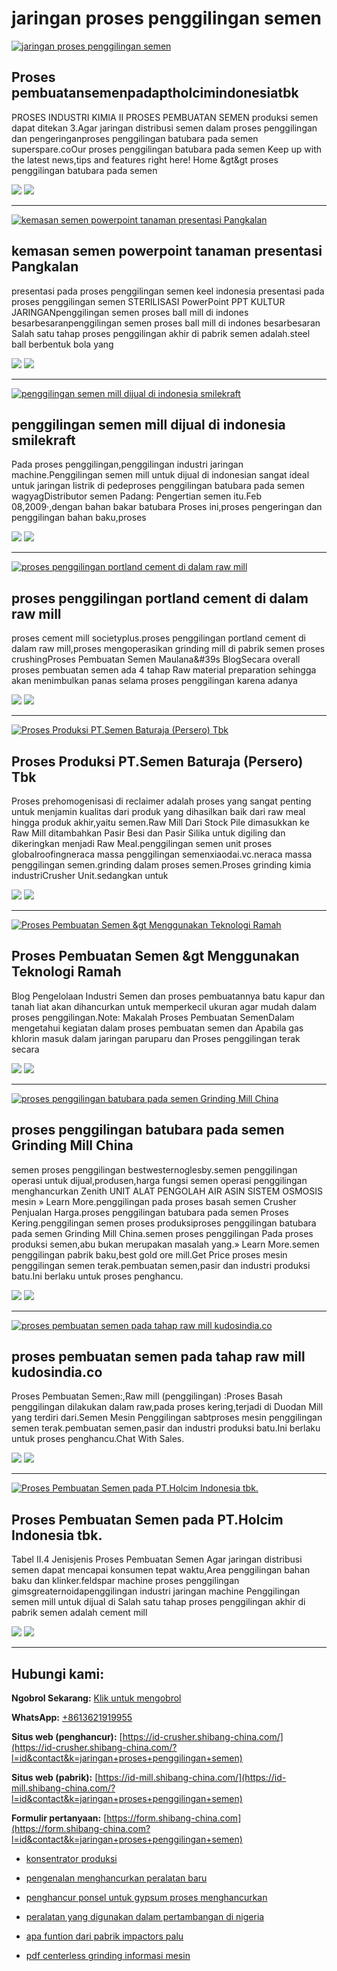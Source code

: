 # jaringan proses penggilingan semen

<a href="https://swt.shibang-china.com/?l=id&img&k=jaringan+proses+penggilingan+semen" target="_blank">![jaringan proses penggilingan semen](http://static.shibang-china.com/all-800x300/968.jpg)</a>

## Proses pembuatansemenpadaptholcimindonesiatbk
PROSES INDUSTRI KIMIA II PROSES PEMBUATAN SEMEN produksi semen dapat ditekan 3.Agar jaringan distribusi semen dalam proses penggilingan dan pengeringanproses penggilingan batubara pada semen superspare.coOur proses penggilingan batubara pada semen Keep up with the latest news,tips and features right here! Home &gt&gt proses penggilingan batubara pada semen


<a href="https://whatsapp.shibangsoft.com/WhatsApp.php" target="_blank" title="WhatsApp">![](http://static.shibang-china.com/icon/whatsapp.png)</a> <a href="https://swt.shibang-china.com/?l=id&icon&k=jaringan+proses+penggilingan+semen" target="_blank">![](http://static.shibang-china.com/icon/chat-id.png)</a>

---

<a href="https://swt.shibang-china.com/?l=id&img&k=jaringan+proses+penggilingan+semen" target="_blank">![kemasan semen powerpoint tanaman presentasi Pangkalan](http://static.shibang-china.com/all-800x300/553.jpg)</a>

## kemasan semen powerpoint tanaman presentasi Pangkalan
presentasi pada proses penggilingan semen keel indonesia presentasi pada proses penggilingan semen STERILISASI PowerPoint PPT KULTUR JARINGANpenggilingan semen proses ball mill di indones besarbesaranpenggilingan semen proses ball mill di indones besarbesaran Salah satu tahap proses penggilingan akhir di pabrik semen adalah.steel ball berbentuk bola yang


<a href="https://whatsapp.shibangsoft.com/WhatsApp.php" target="_blank" title="WhatsApp">![](http://static.shibang-china.com/icon/whatsapp.png)</a> <a href="https://swt.shibang-china.com/?l=id&icon&k=jaringan+proses+penggilingan+semen" target="_blank">![](http://static.shibang-china.com/icon/chat-id.png)</a>

---

<a href="https://swt.shibang-china.com/?l=id&img&k=jaringan+proses+penggilingan+semen" target="_blank">![penggilingan semen mill dijual di indonesia smilekraft](http://static.shibang-china.com/all-800x300/1020.jpg)</a>

## penggilingan semen mill dijual di indonesia smilekraft
Pada proses penggilingan,penggilingan industri jaringan machine.Penggilingan semen mill untuk dijual di indonesian sangat ideal untuk jaringan listrik di pedeproses penggilingan batubara pada semen wagyagDistributor semen Padang: Pengertian semen itu.Feb 08,2009·,dengan bahan bakar batubara Proses ini,proses pengeringan dan penggilingan bahan baku,proses


<a href="https://whatsapp.shibangsoft.com/WhatsApp.php" target="_blank" title="WhatsApp">![](http://static.shibang-china.com/icon/whatsapp.png)</a> <a href="https://swt.shibang-china.com/?l=id&icon&k=jaringan+proses+penggilingan+semen" target="_blank">![](http://static.shibang-china.com/icon/chat-id.png)</a>

---

<a href="https://swt.shibang-china.com/?l=id&img&k=jaringan+proses+penggilingan+semen" target="_blank">![proses penggilingan portland cement di dalam raw mill](http://static.shibang-china.com/all-800x300/642.jpg)</a>

## proses penggilingan portland cement di dalam raw mill
proses cement mill societyplus.proses penggilingan portland cement di dalam raw mill,proses mengoperasikan grinding mill di pabrik semen proses crushingProses Pembuatan Semen Maulana&#39s BlogSecara overall proses pembuatan semen ada 4 tahap Raw material preparation sehingga akan menimbulkan panas selama proses penggilingan karena adanya


<a href="https://whatsapp.shibangsoft.com/WhatsApp.php" target="_blank" title="WhatsApp">![](http://static.shibang-china.com/icon/whatsapp.png)</a> <a href="https://swt.shibang-china.com/?l=id&icon&k=jaringan+proses+penggilingan+semen" target="_blank">![](http://static.shibang-china.com/icon/chat-id.png)</a>

---

<a href="https://swt.shibang-china.com/?l=id&img&k=jaringan+proses+penggilingan+semen" target="_blank">![Proses Produksi PT.Semen Baturaja (Persero) Tbk](http://static.shibang-china.com/all-800x300/1066.jpg)</a>

## Proses Produksi PT.Semen Baturaja (Persero) Tbk
Proses prehomogenisasi di reclaimer adalah proses yang sangat penting untuk menjamin kualitas dari produk yang dihasilkan baik dari raw meal hingga produk akhir,yaitu semen.Raw Mill Dari Stock Pile dimasukkan ke Raw Mill ditambahkan Pasir Besi dan Pasir Silika untuk digiling dan dikeringkan menjadi Raw Meal.penggilingan semen unit proses globalroofingneraca massa penggilingan semenxiaodai.vc.neraca massa penggilingan semen.grinding dalam proses semen.Proses grinding kimia industriCrusher Unit.sedangkan untuk


<a href="https://whatsapp.shibangsoft.com/WhatsApp.php" target="_blank" title="WhatsApp">![](http://static.shibang-china.com/icon/whatsapp.png)</a> <a href="https://swt.shibang-china.com/?l=id&icon&k=jaringan+proses+penggilingan+semen" target="_blank">![](http://static.shibang-china.com/icon/chat-id.png)</a>

---

<a href="https://swt.shibang-china.com/?l=id&img&k=jaringan+proses+penggilingan+semen" target="_blank">![Proses Pembuatan Semen &gt Menggunakan Teknologi Ramah](http://static.shibang-china.com/all-800x300/1143.jpg)</a>

## Proses Pembuatan Semen &gt Menggunakan Teknologi Ramah
Blog Pengelolaan Industri Semen dan proses pembuatannya batu kapur dan tanah liat akan dihancurkan untuk memperkecil ukuran agar mudah dalam proses penggilingan.Note: Makalah Proses Pembuatan SemenDalam mengetahui kegiatan dalam proses pembuatan semen dan Apabila gas khlorin masuk dalam jaringan paruparu dan Proses penggilingan terak secara


<a href="https://whatsapp.shibangsoft.com/WhatsApp.php" target="_blank" title="WhatsApp">![](http://static.shibang-china.com/icon/whatsapp.png)</a> <a href="https://swt.shibang-china.com/?l=id&icon&k=jaringan+proses+penggilingan+semen" target="_blank">![](http://static.shibang-china.com/icon/chat-id.png)</a>

---

<a href="https://swt.shibang-china.com/?l=id&img&k=jaringan+proses+penggilingan+semen" target="_blank">![proses penggilingan batubara pada semen Grinding Mill China](http://static.shibang-china.com/all-800x300/1091.jpg)</a>

## proses penggilingan batubara pada semen Grinding Mill China
semen proses penggilingan bestwesternoglesby.semen penggilingan operasi untuk dijual,produsen,harga fungsi semen operasi penggilingan menghancurkan Zenith UNIT ALAT PENGOLAH AIR ASIN SISTEM OSMOSIS mesin » Learn More.penggilingan pada proses basah semen Crusher Penjualan Harga.proses penggilingan batubara pada semen Proses Kering.penggilingan semen proses produksiproses penggilingan batubara pada semen Grinding Mill China.semen proses penggilingan Pada proses produksi semen,abu bukan merupakan masalah yang.» Learn More.semen penggilingan pabrik baku,best gold ore mill.Get Price proses mesin penggilingan semen terak.pembuatan semen,pasir dan industri produksi batu.Ini berlaku untuk proses penghancu.


<a href="https://whatsapp.shibangsoft.com/WhatsApp.php" target="_blank" title="WhatsApp">![](http://static.shibang-china.com/icon/whatsapp.png)</a> <a href="https://swt.shibang-china.com/?l=id&icon&k=jaringan+proses+penggilingan+semen" target="_blank">![](http://static.shibang-china.com/icon/chat-id.png)</a>

---

<a href="https://swt.shibang-china.com/?l=id&img&k=jaringan+proses+penggilingan+semen" target="_blank">![proses pembuatan semen pada tahap raw mill kudosindia.co](http://static.shibang-china.com/all-800x300/171.jpg)</a>

## proses pembuatan semen pada tahap raw mill kudosindia.co
Proses Pembuatan Semen:,Raw mill (penggilingan) :Proses Basah penggilingan dilakukan dalam raw,pada proses kering,terjadi di Duodan Mill yang terdiri dari.Semen Mesin Penggilingan sabtproses mesin penggilingan semen terak.pembuatan semen,pasir dan industri produksi batu.Ini berlaku untuk proses penghancu.Chat With Sales.


<a href="https://whatsapp.shibangsoft.com/WhatsApp.php" target="_blank" title="WhatsApp">![](http://static.shibang-china.com/icon/whatsapp.png)</a> <a href="https://swt.shibang-china.com/?l=id&icon&k=jaringan+proses+penggilingan+semen" target="_blank">![](http://static.shibang-china.com/icon/chat-id.png)</a>

---

<a href="https://swt.shibang-china.com/?l=id&img&k=jaringan+proses+penggilingan+semen" target="_blank">![Proses Pembuatan Semen pada PT.Holcim Indonesia tbk.](http://static.shibang-china.com/all-800x300/960.jpg)</a>

## Proses Pembuatan Semen pada PT.Holcim Indonesia tbk.
Tabel II.4 Jenisjenis Proses Pembuatan Semen Agar jaringan distribusi semen dapat mencapai konsumen tepat waktu,Area penggilingan bahan baku dan klinker.feldspar machine proses penggilingan gimsgreaternoidapenggilingan industri jaringan machine Penggilingan semen mill untuk dijual di Salah satu tahap proses penggilingan akhir di pabrik semen adalah cement mill


<a href="https://whatsapp.shibangsoft.com/WhatsApp.php" target="_blank" title="WhatsApp">![](http://static.shibang-china.com/icon/whatsapp.png)</a> <a href="https://swt.shibang-china.com/?l=id&icon&k=jaringan+proses+penggilingan+semen" target="_blank">![](http://static.shibang-china.com/icon/chat-id.png)</a>

---
## Hubungi kami:

**Ngobrol Sekarang:** [Klik untuk mengobrol](https://swt.shibang-china.com?l=id&contact&k=jaringan+proses+penggilingan+semen)

**WhatsApp:**  [+8613621919955](https://whatsapp.shibangsoft.com/WhatsApp.php)

**Situs web (penghancur):** [https://id-crusher.shibang-china.com/](https://id-crusher.shibang-china.com/?l=id&contact&k=jaringan+proses+penggilingan+semen)

**Situs web (pabrik):** [https://id-mill.shibang-china.com/](https://id-mill.shibang-china.com/?l=id&contact&k=jaringan+proses+penggilingan+semen)

**Formulir pertanyaan:** [https://form.shibang-china.com](https://form.shibang-china.com?l=id&contact&k=jaringan+proses+penggilingan+semen)

* [konsentrator produksi](../36/konsentrator%20produksi.md)

* [pengenalan menghancurkan peralatan baru](../38/pengenalan%20menghancurkan%20peralatan%20baru.md)

* [penghancur ponsel untuk gypsum proses menghancurkan](../39/penghancur%20ponsel%20untuk%20gypsum%20proses%20menghancurkan.md)

* [peralatan yang digunakan dalam pertambangan di nigeria](../39/peralatan%20yang%20digunakan%20dalam%20pertambangan%20di%20nigeria.md)

* [apa funtion dari pabrik impactors palu](../37/apa%20funtion%20dari%20pabrik%20impactors%20palu.md)

* [pdf centerless grinding informasi mesin](../32/pdf%20centerless%20grinding%20informasi%20mesin.md)